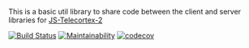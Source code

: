 This is a basic util library to share code between the client and server libraries for [JS-Telecortex-2](https://github.com/Laserphile/JS-Telecortex-2)

[![Build Status](https://travis-ci.org/Laserphile/JS-Telecortex-2-Util.svg?branch=master)](https://travis-ci.org/Laserphile/JS-Telecortex-2-Util)
[![Maintainability](https://api.codeclimate.com/v1/badges/4172f27f149a4c7f4201/maintainability)](https://codeclimate.com/github/Laserphile/JS-Telecortex-2-Util/maintainability)
[![codecov](https://codecov.io/gh/Laserphile/JS-Telecortex-2-Util/branch/master/graph/badge.svg)](https://codecov.io/gh/Laserphile/JS-Telecortex-2-Util)

